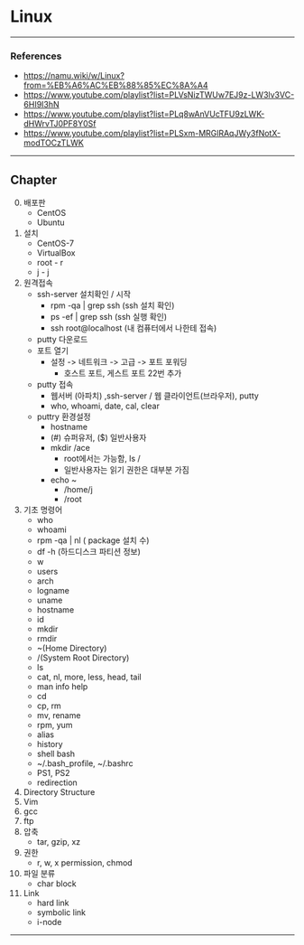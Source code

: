 # Linux

---

### References

- https://namu.wiki/w/Linux?from=%EB%A6%AC%EB%88%85%EC%8A%A4
- https://www.youtube.com/playlist?list=PLVsNizTWUw7EJ9z-LW3lv3VC-6HI9I3hN
- https://www.youtube.com/playlist?list=PLq8wAnVUcTFU9zLWK-dHWrvTJ0PF8Y0Sf
- https://www.youtube.com/playlist?list=PLSxm-MRGlRAqJWy3fNotX-modTOCzTLWK

---

## Chapter

0. 배포판
   - CentOS
   - Ubuntu
1. 설치
   - CentOS-7
   - VirtualBox
   - root - r
   - j - j
2. 원격접속
   - ssh-server 설치확인 / 시작
     - rpm -qa | grep ssh (ssh 설치 확인)
     - ps -ef | grep ssh (ssh 실행 확인)
     - ssh root@localhost (내 컴퓨터에서 나한테 접속)
   - putty 다운로드
   - 포트 열기
     - 설정 -> 네트워크 -> 고급 -> 포트 포워딩
       - 호스트 포트, 게스트 포트 22번 추가
   - putty 접속
     - 웹서버 (아파치) ,ssh-server / 웹 클라이언트(브라우저), putty
     - who, whoami, date, cal, clear
   - puttry 환경설정
     - hostname
     - (#) 슈퍼유저, ($) 일반사용자
     - mkdir /ace
       - root에서는 가능함, ls /
       - 일반사용자는 읽기 권한은 대부분 가짐
     - echo ~
       - /home/j
       - /root
3. 기초 명령어
   - who
   - whoami
   - rpm -qa | nl ( package 설치 수)
   - df -h (하드디스크 파티션 정보)
   - w
   - users
   - arch
   - logname
   - uname
   - hostname
   - id
   - mkdir
   - rmdir
   - ~(Home Directory)
   - /(System Root Directory)
   - ls
   - cat, nl, more, less, head, tail
   - man info help
   - cd
   - cp, rm
   - mv, rename
   - rpm, yum
   - alias
   - history
   - shell bash
   - ~/.bash_profile, ~/.bashrc
   - PS1, PS2
   - redirection
4. Directory Structure
5. Vim
6. gcc
7. ftp
8. 압축
   - tar, gzip, xz
9. 권한
   - r, w, x permission, chmod
10. 파일 분류
    - char block
11. Link
    - hard link
    - symbolic link
    - i-node

---
